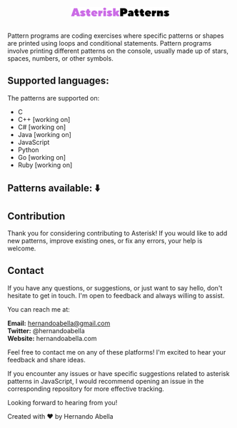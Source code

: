 <div align="center"><img title="logo" alt="logo" src="/images/logo-light.png"></div>
<br/>
<p>Pattern programs are coding exercises where specific patterns or shapes are printed using loops and conditional statements. Pattern programs involve printing different patterns on the console, usually made up of stars, spaces, numbers, or other symbols.<p>

## Supported languages:
The patterns are supported on: 
- C
- C++ [working on]
- C# [working on]
- Java [working on]
- JavaScript
- Python
- Go [working on]
- Ruby [working on] 

## Patterns available: ⬇️

## Contribution
Thank you for considering contributing to Asterisk! If you would like to add new patterns, improve existing ones, or fix any errors, your help is welcome.

## Contact
If you have any questions, or suggestions, or just want to say hello, don't hesitate to get in touch. I'm open to feedback and always willing to assist.

You can reach me at:

**Email:** hernandoabella@gmail.com </br>
**Twitter:** @hernandoabella </br>
**Website:** hernandoabella.com </br>

Feel free to contact me on any of these platforms! I'm excited to hear your feedback and share ideas.

If you encounter any issues or have specific suggestions related to asterisk patterns in JavaScript, I would recommend opening an issue in the corresponding repository for more effective tracking.

Looking forward to hearing from you!

Created with ❤️ by Hernando Abella

